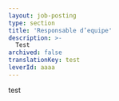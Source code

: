 ```yaml
---
layout: job-posting
type: section
title: 'Responsable d’equipe'
description: >-
  Test
archived: false
translationKey: test
leverId: aaaa
---
```


test
